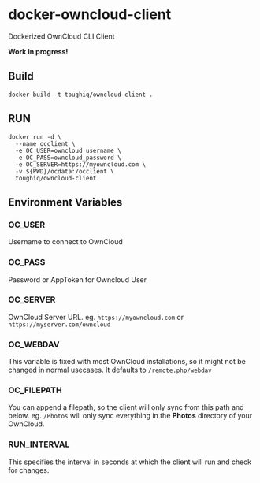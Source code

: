 # docker-owncloud-client
Dockerized OwnCloud CLI Client

__Work in progress!__

## Build
`docker build -t toughiq/owncloud-client .`

## RUN
```
docker run -d \
  --name occlient \
  -e OC_USER=owncloud_username \
  -e OC_PASS=owncloud_password \
  -e OC_SERVER=https://myowncloud.com \
  -v ${PWD}/ocdata:/occlient \
  toughiq/owncloud-client

```
## Environment Variables
### OC_USER
Username to connect to OwnCloud
### OC_PASS
Password or AppToken for Owncloud User
### OC_SERVER
OwnCloud Server URL. eg. `https://myowncloud.com` or `https://myserver.com/owncloud`
### OC_WEBDAV
This variable is fixed with most OwnCloud installations, so it might not be changed in normal usecases. It defaults to `/remote.php/webdav`
### OC_FILEPATH
You can append a filepath, so the client will only sync from this path and below. eg. `/Photos` will only sync everything in the __Photos__ directory of your OwnCloud.
### RUN_INTERVAL
This specifies the interval in seconds at which the client will run and check for changes.

